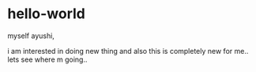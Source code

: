 # hello-world

myself ayushi,

i am interested in doing new thing and also this is completely new for me..
lets see where m going..
